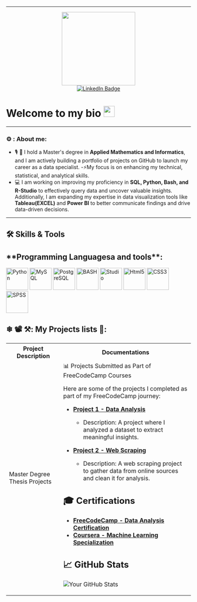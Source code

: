 <!-- header + linkedin -->

---

<div id="header" align="center">
  <img src="https://media.giphy.com/media/XwBzLXzYq7ljHBXkHk/giphy.gif" width="200"/>
  <div id="badges">
  <a href="https://www.linkedin.com/in/alphonse-haba-44954223b">
    <img src="https://img.shields.io/badge/LinkedIn-blue?style=for-the-badge&logo=linkedin&logoColor=white" alt="LinkedIn Badge"/>
  </a>
  </div>
</div>

<h1>
 Welcome to my bio
  <img src="https://media.giphy.com/media/hvRJCLFzcasrR4ia7z/giphy.gif" width="30px"/>
</h1>

---

<!-- about me -->

### ⚙ : About me:

- 🎙 📖 I hold a Master's degree in **Applied Mathematics and Informatics**, and I am actively building a portfolio of projects on GitHub to launch my career as a data specialist.
-⚡My focus is on enhancing my technical, statistical, and analytical skills.
- 💻 I am working on improving my proficiency in **SQL, Python, Bash, and R-Studio** to effectively query data and uncover valuable insights. Additionally, I am expanding my expertise in data visualization tools like **Tableau(EXCEL)** and **Power BI** to better communicate findings and drive data-driven decisions.

---

<!-- skills section - programming languages -->
## 🛠️ Skills & Tools
<div>
  <h2>**Programming Languagesa and tools**:</h2>
   <img src="https://cdn.jsdelivr.net/gh/devicons/devicon@latest/icons/python/python-original-wordmark.svg" tile="Python" alt="Python" width="60" />
   <img src="https://cdn.jsdelivr.net/gh/devicons/devicon@latest/icons/azuresqldatabase/azuresqldatabase-original.svg" title="MySQL"  alt="MySQL" width="60" height="60" />
  <img src="https://cdn.jsdelivr.net/gh/devicons/devicon@latest/icons/postgresql/postgresql-original-wordmark.svg" title="PostgreSQL"  alt="PostgreSQL" width="60" height="60"/>
  <img src="https://cdn.jsdelivr.net/gh/devicons/devicon@latest/icons/bash/bash-original.svg" title="BASH"  alt="BASH" width="60" height="60" />
  <img src="https://cdn.jsdelivr.net/gh/devicons/devicon@latest/icons/rstudio/rstudio-original.svg" title="Studio"  alt="Studio" width="60" height="60"/>
  <img src="https://cdn.jsdelivr.net/gh/devicons/devicon@latest/icons/html5/html5-original.svg" title="Html5"  alt="Html5" width="60" height="60" />
  <img src="https://cdn.jsdelivr.net/gh/devicons/devicon@latest/icons/css3/css3-original.svg" title="CSS3"  alt="CSS3" width="60" height="60" />
  <img src="https://cdn.jsdelivr.net/gh/devicons/devicon@latest/icons/spss/spss-original.svg" title="SPSS"  alt="SPSS" width="60" height="60" />
          
</div>

<!-- project session - descriptions -->

## ❄ 📽 ⚒: My Projects lists 📃:

<table>
  <tbody>
    <tr>
      <th align="center> Repository </th>
      <th align="center> Project Description </th>
      <th align="center> Tools </th>
      <th align="center> Documentations </th>
    </tr>
  <tr>
    <td align="left>
      <a "href=https://github.com/Cetaking27/Master-Degree-Project/issues/3#issue-2661997097/4"> Master Degree Thesis Projects </a>
    </td>
    <td align="left>
      
    </td>
    <td align="left>
      
    </td>
  </tr>
  </tbody>
</table>

## 📊 Projects Submitted as Part of FreeCodeCamp Courses

Here are some of the projects I completed as part of my FreeCodeCamp journey:

- [**Project 1 - Data Analysis**](https://github.com/Cetaking27/KingZoulou_Bash_SQL.git)
  - Description: A project where I analyzed a dataset to extract meaningful insights.
  
- [**Project 2 - Web Scraping**](https://github.com/yourusername/project2)
  - Description: A web scraping project to gather data from online sources and clean it for analysis.
  
## 🎓 Certifications

- [**FreeCodeCamp - Data Analysis Certification**](https://www.freecodecamp.org/certification/yourusername/data-analysis)
- [**Coursera - Machine Learning Specialization**](https://www.coursera.org/account/accomplishments/specialization/yourusername)

## 📈 GitHub Stats

![Your GitHub Stats](https://github-readme-stats.vercel.app/api?username=yourusername&show_icons=true&hide_title=true)
